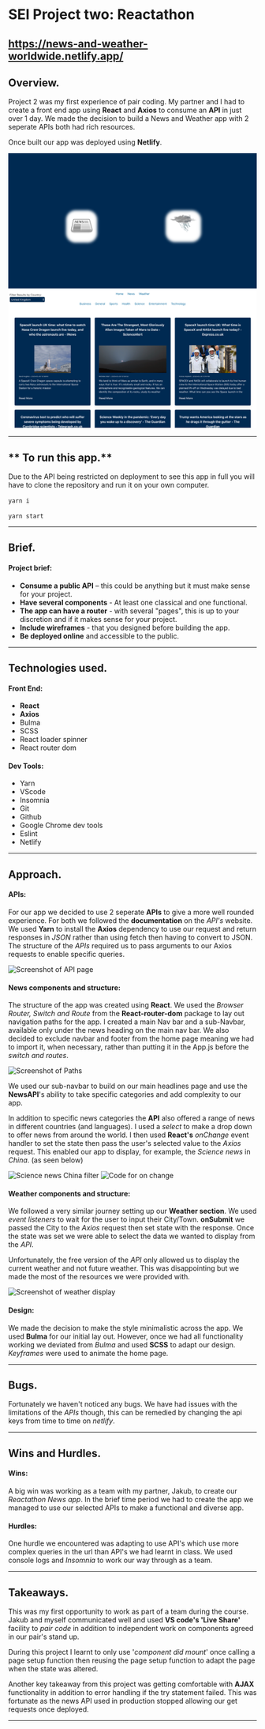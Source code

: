 # **SEI Project two: Reactathon**

## https://news-and-weather-worldwide.netlify.app/

## **Overview.**

Project 2 was my first experience of pair coding. My partner and I had to create a front end app using **React** and **Axios** to consume an **API** in just over 1 day. We made the decision to build a News and Weather app with 2 seperate APIs both had rich resources.

Once built our app was deployed using **Netlify**.

![Homepage screenshot](images/Homepage.jpeg)
![News screenshot](images/News.jpeg)

-----------------------

## ** To run this app.**

Due to the API being restricted on deployment to see this app in full you will have to clone the repository and run it on your own computer.

```yarn i```

```yarn start```

-----------------------

## **Brief.**

#### Project brief:

* **Consume a public API** – this could be anything but it must make sense for your project.
* **Have several components** - At least one classical and one functional.
* **The app can have a router** - with several "pages", this is up to your discretion and if it makes sense for your project.
* **Include wireframes** - that you designed before building the app.
* **Be deployed online** and accessible to the public.

-----------------------

## **Technologies used.**

#### Front End:
* **React**
* **Axios**
* Bulma
* SCSS
* React loader spinner
* React router dom

#### Dev Tools:

* Yarn
* VScode 
* Insomnia
* Git
* Github
* Google Chrome dev tools
* Eslint
* Netlify

-----------------------

## **Approach.**

#### APIs:

For our app we decided to use 2 seperate **APIs** to give a more well rounded experience. For both we followed the **documentation** on the *API's* website. We used **Yarn** to install the **Axios** dependency to use our request and return responses in *JSON* rather than using fetch then having to convert to JSON. The structure of the *APIs* required us to pass arguments to our Axios requests to enable specific queries.

![Screenshot of API page](images/APIs.jpeg)

#### News components and structure:

The structure of the app was created using **React**. We used the *Browser Router, Switch and Route* from the **React-router-dom** package to lay out navigation paths for the app. I created a main Nav bar and a sub-Navbar, available only under the news heading on the main nav bar. We also decided to exclude navbar and footer from the home page meaning we had to import it, when necessary, rather than putting it in the App.js before the *switch and routes*.

![Screenshot of Paths](images/Paths.jpeg)

We used our sub-navbar to build on our main headlines page and use the **NewsAPI**'s ability to take specific categories and add complexity to our app. 

In addition to specific news categories the **API** also offered a range of news in different countries (and languages). I used a *select* to make a drop down to offer news from around the world. I then used **React's** *onChange* event handler to set the state then pass the user's selected value to the *Axios* request. This enabled our app to display, for example, the *Science news* in *China*. (as seen below)

![Science news China filter](images/Filtered.jpeg)
![Code for on change](images/HandleChange.jpeg)

#### Weather components and structure:

We followed a very similar journey setting up our **Weather section**. We used *event listeners* to wait for the user to input their City/Town. **onSubmit** we passed the City to the *Axios* request then set state with the response. Once the state was set we were able to select the data we wanted to display from the *API*. 

Unfortunately, the free version of the *API* only allowed us to display the current weather and not future weather. This was disappointing but we made the most of the resources we were provided with. 

![Screenshot of weather display](images/Weather.jpeg)

#### Design:

We made the decision to make the style minimalistic across the app. We used **Bulma** for our initial lay out. However, once we had all functionality working we deviated from *Bulma* and used **SCSS** to adapt our design. *Keyframes* were used to animate the home page. 

-----------------------

## **Bugs.**

Fortunately we haven't noticed any bugs. We have had issues with the limitations of the *APIs* though, this can be remedied by changing the api keys from time to time on *netlify*.

-----------------------

## **Wins and Hurdles.**

#### Wins:

A big win was working as a team with my partner, Jakub, to create our *Reactathon News app*. In the brief time period we had to create the app we managed to use our selected APIs to make a functional and diverse app.

#### Hurdles:

One hurdle we encountered was adapting to use API's which use more complex queries in the url than API's we had learnt in class. We used console logs and *Insomnia* to work our way through as a team.  

-----------------------

## **Takeaways.**

This was my first opportunity to work as part of a team during the course. Jakub and myself communicated well and used **VS code's 'Live Share'** facility to *pair code* in addition to independent work on components agreed in our pair's stand up.

During this project I learnt to only use '*component did mount*' once calling a page setup function then reusing the page setup function to adapt the page when the state was altered. 

Another key takeaway from this project was getting comfortable with **AJAX** functionality in addition to error handling if the try statement failed. This was fortunate as the news API used in production stopped allowing our get requests once deployed. 

-----------------------